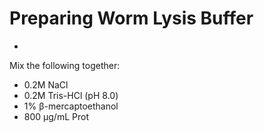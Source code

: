 # Preparing Worm Lysis Buffer
-
Mix the following together:

  * 0.2M NaCl
  * 0.2M Tris-HCl (pH 8.0)
  * 1% &#946;-mercaptoethanol 
  * 800 &#956;g/mL Prot



